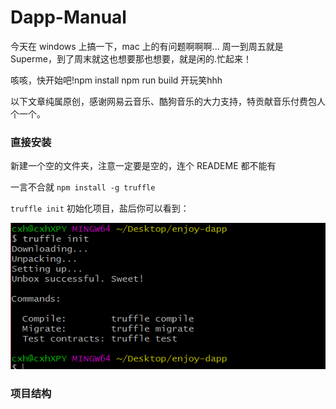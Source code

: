 # Dapp-Manual

今天在 windows 上搞一下，mac 上的有问题啊啊啊... 周一到周五就是 Superme，到了周末就这也想要那也想要，就是闲的.忙起来！

咳咳，快开始吧!npm install npm run build 开玩笑hhh

以下文章纯属原创，感谢网易云音乐、酷狗音乐的大力支持，特贡献音乐付费包人个一个。

### 直接安装

新建一个空的文件夹，注意一定要是空的，连个 READEME 都不能有

一言不合就 `npm install -g truffle `

`truffle init` 初始化项目，盐后你可以看到：

![image](https://github.com/cuixiaohui233/Dapp-Manual-/blob/master/git-image/success.PNG)

### 项目结构

